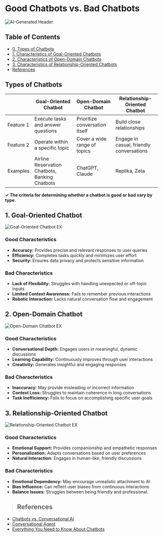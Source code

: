 # Good Chatbots vs. Bad Chatbots

![AI-Generated Header](https://github.com/user-attachments/assets/b446802f-4dd1-4b2b-ada4-cce72f8c17c8)

## Table of Contents

- [0. Types of Chatbots](#types-of-chatbots)
- [1. Characteristics of Goal-Oriented Chatbots](#1-goal-oriented-chatbot)
- [2. Characteristics of Open-Domain Chatbots](#2-open-domain-chatbot)
- [3. Characteristics of Relationship-Oriented Chatbots](#3-relationship-oriented-chatbot)
- [References](#references)


## Types of Chatbots

|  | **Goal-Oriented Chatbot** | **Open-Domain Chatbot** | **Relationship-Oriented Chatbot** |
| --- | --- | --- | --- |
| Feature 1 | Execute tasks and answer questions | Prioritize conversation itself | Build close relationships |
| Feature 2 | Operate within a specific topic | Cover a wide range of topics | Engage in casual, friendly conversations |
| Examples | Airline Reservation Chatbots, Banking Chatbots | ChatGPT, Claude | Replika, Zeta |

**✓ The criteria for determining whether a chatbot is good or bad vary by type.**


## 1. Goal-Oriented Chatbot
![Goal-Oriented Chatbot EX](https://github.com/user-attachments/assets/bf75408d-bd17-43d8-b290-085ce403ed3d)

### Good Characteristics

- **Accuracy:** Provides precise and relevant responses to user queries  
- **Efficiency:** Completes tasks quickly and minimizes user effort  
- **Security:** Ensures data privacy and protects sensitive information  

### Bad Characteristics

- **Lack of Flexibility:** Struggles with handling unexpected or off-topic inputs  
- **Limited Context Awareness:** Fails to remember previous interactions  
- **Robotic Interaction:** Lacks natural conversation flow and engagement  


## 2. Open-Domain Chatbot

![Open-Domain Chatbot EX](https://github.com/user-attachments/assets/ea8a1caa-0730-4e90-a79a-f7bcdeca391d)

### Good Characteristics

- **Conversational Depth:** Engages users in meaningful, dynamic discussions  
- **Learning Capability:** Continuously improves through user interactions  
- **Creativity:** Generates insightful and engaging responses  

### Bad Characteristics

- **Inaccuracy:** May provide misleading or incorrect information  
- **Context Loss:** Struggles to maintain coherence in long conversations  
- **Task Inefficiency:** Fails to focus on accomplishing specific user goals  


## 3. Relationship-Oriented Chatbot

![Relationship-Oriented Chatbot EX](https://github.com/user-attachments/assets/edeae08b-57d5-4618-b342-4f2f726f94d0)

### Good Characteristics

- **Emotional Support:** Provides companionship and empathetic responses  
- **Personalization:** Adapts conversations based on user preferences  
- **Natural Interaction:** Engages in human-like, friendly discussions  

### Bad Characteristics

- **Emotional Dependency:** May encourage unrealistic attachment to AI  
- **Bias Influence:** Can reflect user biases from continuous interactions  
- **Balance Issues:** Struggles between being friendly and professional.  


>## References
- [Chatbots vs. Conversational AI](https://textcortex.com/ko/post/chatbots-vs-conversational-ai)
- [Conversational Agent](https://www.dimensionlabs.io/blog/conversational-agent)
- [Everything You Need to Know About Chatbots](https://blog.chatbotslife.com/every-thing-you-need-to-know-about-chatbots-43b4a2f1670c)
